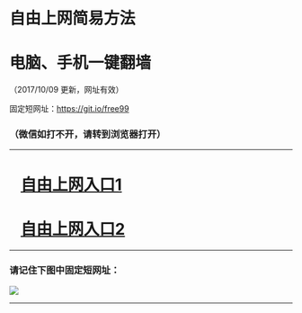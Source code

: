 ﻿# 自由上网简易方法

# 电脑、手机一键翻墙

（2017/10/09 更新，网址有效）

固定短网址：https://git.io/free99

### （微信如打不开，请转到浏览器打开）


***





# &nbsp;&nbsp; <a href="http://ft2698014532.fwq-tz-1001.info/fwqtz01.html?t=100900132166 " target="_blank">自由上网入口1</a>
# &nbsp;&nbsp; <a href="http://ft101409361.fwq-tz-1002.info/fwqtz02.html?t=100900118836 " target="_blank">自由上网入口2</a>
***

### 请记住下图中固定短网址：

<img src="https://s3-us-west-2.amazonaws.com/fwq-1001/yjfq-20170905okok.png" /> 


***

